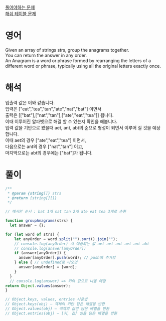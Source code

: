 <a href="https://leetcode.com/problems/group-anagrams/">풀어야하는 문제</a>  
<a href="https://leetcode.com/tag/hash-table/">해쉬 테이블 문제</a>  

# 영어
Given an array of strings strs, group the anagrams together.   
You can return the answer in any order.  
An Anagram is a word or phrase formed by rearranging the letters of a different word or phrase, typically using all the original letters exactly once.  

# 해석
입출력 값은 이와 같습니다.  
입력은 ["eat","tea","tan","ate","nat","bat"] 이면서      
출력은 [["bat"],["nat","tan"],["ate","eat","tea"]] 됩니다.  
이때 이루어진 알파벳으로 해결 할 수 있는지 확인을 해봅니다.  
입력 값을 기반으로 봤을때 aet, ant, abt의 순으로 형성이 되면서 이루어 질 것을 예상합니다.  
이때 aet의 경우 ["ate","eat","tea"] 이면서,   
다음으로는 ant의 경우 ["nat","tan"] 이고,  
마지막으로는 abt의 경우에는 ["bat"]가 됩니다.

# 풀이
```js
/**
 * @param {string[]} strs
 * @return {string[][]}
 */

// 예시안 순서 : bat 1개 nat tan 2개 ate eat tea 3개로 순환

function groupAnagrams(strs) {
  let answer = {};

for (let word of strs) {
    let anyOrder = word.split("").sort().join("");
    // console.log(anyOrder) 시 예상되는 값 aet aet ant aet ant abt
    // console.log(answer[anyOrder])
    if (answer[anyOrder]) {
      answer[anyOrder].push(word); // push에 추가함
    } else { // undefined로 나오면
      answer[anyOrder] = [word];
    }
  }
  // console.log(answer) => 키와 값으로 나올 예정
return Object.values(answer);
}

// Object.keys, values, entries 사용법
// Object.keys(obj) – 객체의 키만 담은 배열을 반환
// Object.values(obj) – 객체의 값만 담은 배열을 반환
// Object.entries(obj) – [키, 값] 쌍을 담은 배열을 반환
```
